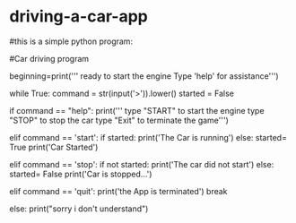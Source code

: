 # driving-a-car-app
 #this is a simple python program:

#Car driving program

beginning=print(''' ready to start the engine 
                    Type 'help' for assistance''')


while True:
    command = str(input('>')).lower()
    started = False


  if command == "help":
        print(''' 
type "START" to start the engine
type "STOP" to stop the car
type "Exit" to terminate the game''')

  elif command == 'start':
        if started:
            print('The Car is running')
        else:
            started= True
            print('Car Started')






  elif command == 'stop':
        if not started:
            print('The car did not start')
        else:
            started= False
            print('Car is stopped...')




  elif command == 'quit':
        print('the App is terminated')
        break

  else:
        print("sorry i don't understand")

